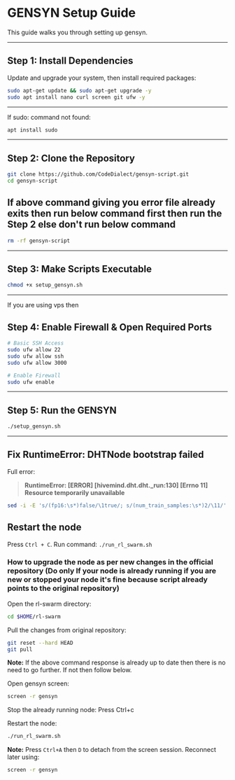 # GENSYN Setup Guide

This guide walks you through setting up gensyn.

---

## Step 1: Install Dependencies

Update and upgrade your system, then install required packages:

```bash
sudo apt-get update && sudo apt-get upgrade -y
sudo apt install nano curl screen git ufw -y
```
---

If sudo: command not found:
```bash
apt install sudo
```
---

## Step 2: Clone the Repository

```bash
git clone https://github.com/CodeDialect/gensyn-script.git
cd gensyn-script
```

## If above command giving you error file already exits then run below command first then run the Step 2 else don't run below command

```bash
rm -rf gensyn-script
```

---

## Step 3: Make Scripts Executable

```bash
chmod +x setup_gensyn.sh
```

---

If you are using vps then
## Step 4: Enable Firewall & Open Required Ports

```bash
# Basic SSH Access
sudo ufw allow 22
sudo ufw allow ssh
sudo ufw allow 3000

# Enable Firewall
sudo ufw enable
```
---

## Step 5: Run the GENSYN

```bash
./setup_gensyn.sh
```
---

## Fix RuntimeError: DHTNode bootstrap failed

Full error:
> **RuntimeError: [ERROR] [hivemind.dht.dht._run:130] [Errno 11] Resource temporarily unavailable**

```bash
sed -i -E 's/(fp16:\s*)false/\1true/; s/(num_train_samples:\s*)2/\11/' $HOME/rl-swarm/configs/rg-swarm.yaml
```


## Restart the node
Press `Ctrl + C`.
Run command:
```./run_rl_swarm.sh```


### How to upgrade the node as per new changes in the official repository (Do only If your node is already running if you are new or stopped your node it's fine because script already points to the original repository)

Open the rl-swarm directory:

```bash
cd $HOME/rl-swarm
```

Pull the changes from original repository:
```bash
git reset --hard HEAD
git pull
```

**Note:** If the above command response is already up to date then there is no need to go further. If not then follow below.


Open gensyn screen:

```bash
screen -r gensyn
```
Stop the already running node:
Press Ctrl+c

Restart the node:
```bash
./run_rl_swarm.sh
```


**Note:** Press `Ctrl+A` then `D` to detach from the screen session. Reconnect later using:

```bash
screen -r gensyn
```
